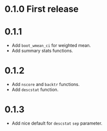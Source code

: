 # 0.1.0 First release

# 0.1.1

* Add `boot_wmean_ci` for weighted mean.
* Add summary stats functions.

# 0.1.2

* Add `nscore` and `backtr` functions.
* Add `descstat` function.

# 0.1.3

* Add nice default for `descstat` `sep` parameter.
